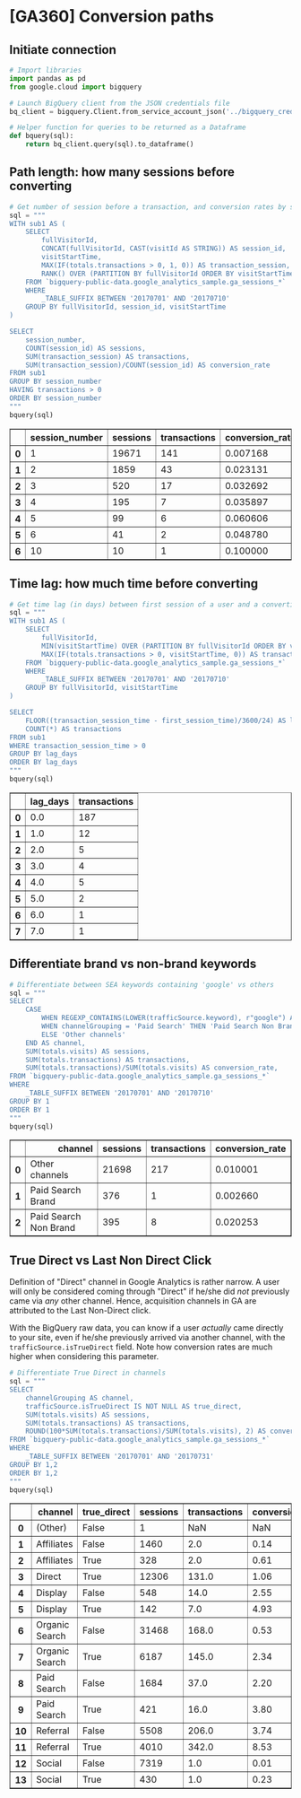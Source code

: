 # [GA360] Conversion paths

## Initiate connection


```python
# Import libraries
import pandas as pd
from google.cloud import bigquery

# Launch BigQuery client from the JSON credentials file
bq_client = bigquery.Client.from_service_account_json('../bigquery_creds.json')

# Helper function for queries to be returned as a Dataframe
def bquery(sql):
    return bq_client.query(sql).to_dataframe()
```

## Path length: how many sessions before converting


```python
# Get number of session before a transaction, and conversion rates by session position
sql = """
WITH sub1 AS (
    SELECT 
        fullVisitorId,
        CONCAT(fullVisitorId, CAST(visitId AS STRING)) AS session_id,
        visitStartTime,
        MAX(IF(totals.transactions > 0, 1, 0)) AS transaction_session,
        RANK() OVER (PARTITION BY fullVisitorId ORDER BY visitStartTime) AS session_number
    FROM `bigquery-public-data.google_analytics_sample.ga_sessions_*`
    WHERE 
        _TABLE_SUFFIX BETWEEN '20170701' AND '20170710'
    GROUP BY fullVisitorId, session_id, visitStartTime
)

SELECT
    session_number,
    COUNT(session_id) AS sessions,
    SUM(transaction_session) AS transactions,
    SUM(transaction_session)/COUNT(session_id) AS conversion_rate
FROM sub1
GROUP BY session_number
HAVING transactions > 0
ORDER BY session_number
"""
bquery(sql)
```




<div>
<style scoped>
    .dataframe tbody tr th:only-of-type {
        vertical-align: middle;
    }

    .dataframe tbody tr th {
        vertical-align: top;
    }

    .dataframe thead th {
        text-align: right;
    }
</style>
<table border="1" class="dataframe">
  <thead>
    <tr style="text-align: right;">
      <th></th>
      <th>session_number</th>
      <th>sessions</th>
      <th>transactions</th>
      <th>conversion_rate</th>
    </tr>
  </thead>
  <tbody>
    <tr>
      <th>0</th>
      <td>1</td>
      <td>19671</td>
      <td>141</td>
      <td>0.007168</td>
    </tr>
    <tr>
      <th>1</th>
      <td>2</td>
      <td>1859</td>
      <td>43</td>
      <td>0.023131</td>
    </tr>
    <tr>
      <th>2</th>
      <td>3</td>
      <td>520</td>
      <td>17</td>
      <td>0.032692</td>
    </tr>
    <tr>
      <th>3</th>
      <td>4</td>
      <td>195</td>
      <td>7</td>
      <td>0.035897</td>
    </tr>
    <tr>
      <th>4</th>
      <td>5</td>
      <td>99</td>
      <td>6</td>
      <td>0.060606</td>
    </tr>
    <tr>
      <th>5</th>
      <td>6</td>
      <td>41</td>
      <td>2</td>
      <td>0.048780</td>
    </tr>
    <tr>
      <th>6</th>
      <td>10</td>
      <td>10</td>
      <td>1</td>
      <td>0.100000</td>
    </tr>
  </tbody>
</table>
</div>



## Time lag: how much time before converting


```python
# Get time lag (in days) between first session of a user and a converting session
sql = """
WITH sub1 AS (
    SELECT 
        fullVisitorId,
        MIN(visitStartTime) OVER (PARTITION BY fullVisitorId ORDER BY visitStartTime) AS first_session_time,
        MAX(IF(totals.transactions > 0, visitStartTime, 0)) AS transaction_session_time
    FROM `bigquery-public-data.google_analytics_sample.ga_sessions_*`
    WHERE 
        _TABLE_SUFFIX BETWEEN '20170701' AND '20170710'
    GROUP BY fullVisitorId, visitStartTime
)

SELECT
    FLOOR((transaction_session_time - first_session_time)/3600/24) AS lag_days,
    COUNT(*) AS transactions
FROM sub1
WHERE transaction_session_time > 0
GROUP BY lag_days
ORDER BY lag_days
"""
bquery(sql)
```




<div>
<style scoped>
    .dataframe tbody tr th:only-of-type {
        vertical-align: middle;
    }

    .dataframe tbody tr th {
        vertical-align: top;
    }

    .dataframe thead th {
        text-align: right;
    }
</style>
<table border="1" class="dataframe">
  <thead>
    <tr style="text-align: right;">
      <th></th>
      <th>lag_days</th>
      <th>transactions</th>
    </tr>
  </thead>
  <tbody>
    <tr>
      <th>0</th>
      <td>0.0</td>
      <td>187</td>
    </tr>
    <tr>
      <th>1</th>
      <td>1.0</td>
      <td>12</td>
    </tr>
    <tr>
      <th>2</th>
      <td>2.0</td>
      <td>5</td>
    </tr>
    <tr>
      <th>3</th>
      <td>3.0</td>
      <td>4</td>
    </tr>
    <tr>
      <th>4</th>
      <td>4.0</td>
      <td>5</td>
    </tr>
    <tr>
      <th>5</th>
      <td>5.0</td>
      <td>2</td>
    </tr>
    <tr>
      <th>6</th>
      <td>6.0</td>
      <td>1</td>
    </tr>
    <tr>
      <th>7</th>
      <td>7.0</td>
      <td>1</td>
    </tr>
  </tbody>
</table>
</div>



## Differentiate brand vs non-brand keywords


```python
# Differentiate between SEA keywords containing 'google' vs others
sql = """
SELECT 
    CASE
        WHEN REGEXP_CONTAINS(LOWER(trafficSource.keyword), r"google") AND channelGrouping = 'Paid Search' THEN 'Paid Search Brand'
        WHEN channelGrouping = 'Paid Search' THEN 'Paid Search Non Brand'
        ELSE 'Other channels'
    END AS channel,
    SUM(totals.visits) AS sessions,
    SUM(totals.transactions) AS transactions,
    SUM(totals.transactions)/SUM(totals.visits) AS conversion_rate,
FROM `bigquery-public-data.google_analytics_sample.ga_sessions_*`
WHERE 
    _TABLE_SUFFIX BETWEEN '20170701' AND '20170710'
GROUP BY 1
ORDER BY 1
"""
bquery(sql)
```




<div>
<style scoped>
    .dataframe tbody tr th:only-of-type {
        vertical-align: middle;
    }

    .dataframe tbody tr th {
        vertical-align: top;
    }

    .dataframe thead th {
        text-align: right;
    }
</style>
<table border="1" class="dataframe">
  <thead>
    <tr style="text-align: right;">
      <th></th>
      <th>channel</th>
      <th>sessions</th>
      <th>transactions</th>
      <th>conversion_rate</th>
    </tr>
  </thead>
  <tbody>
    <tr>
      <th>0</th>
      <td>Other channels</td>
      <td>21698</td>
      <td>217</td>
      <td>0.010001</td>
    </tr>
    <tr>
      <th>1</th>
      <td>Paid Search Brand</td>
      <td>376</td>
      <td>1</td>
      <td>0.002660</td>
    </tr>
    <tr>
      <th>2</th>
      <td>Paid Search Non Brand</td>
      <td>395</td>
      <td>8</td>
      <td>0.020253</td>
    </tr>
  </tbody>
</table>
</div>



## True Direct vs Last Non Direct Click

Definition of "Direct" channel in Google Analytics is rather narrow. A user will only be considered coming through "Direct" if he/she did *not* previously came via *any* other channel. Hence, acquisition channels in GA are attributed to the Last Non-Direct click. 

With the BigQuery raw data, you can know if a user *actually* came directly to your site, even if he/she previously arrived via another channel, with the `trafficSource.isTrueDirect` field. Note how conversion rates are much higher when considering this parameter.


```python
# Differentiate True Direct in channels
sql = """
SELECT 
    channelGrouping AS channel,
    trafficSource.isTrueDirect IS NOT NULL AS true_direct,
    SUM(totals.visits) AS sessions,
    SUM(totals.transactions) AS transactions,
    ROUND(100*SUM(totals.transactions)/SUM(totals.visits), 2) AS conversion_rate,
FROM `bigquery-public-data.google_analytics_sample.ga_sessions_*`
WHERE 
    _TABLE_SUFFIX BETWEEN '20170701' AND '20170731'
GROUP BY 1,2
ORDER BY 1,2
"""
bquery(sql)
```




<div>
<style scoped>
    .dataframe tbody tr th:only-of-type {
        vertical-align: middle;
    }

    .dataframe tbody tr th {
        vertical-align: top;
    }

    .dataframe thead th {
        text-align: right;
    }
</style>
<table border="1" class="dataframe">
  <thead>
    <tr style="text-align: right;">
      <th></th>
      <th>channel</th>
      <th>true_direct</th>
      <th>sessions</th>
      <th>transactions</th>
      <th>conversion_rate</th>
    </tr>
  </thead>
  <tbody>
    <tr>
      <th>0</th>
      <td>(Other)</td>
      <td>False</td>
      <td>1</td>
      <td>NaN</td>
      <td>NaN</td>
    </tr>
    <tr>
      <th>1</th>
      <td>Affiliates</td>
      <td>False</td>
      <td>1460</td>
      <td>2.0</td>
      <td>0.14</td>
    </tr>
    <tr>
      <th>2</th>
      <td>Affiliates</td>
      <td>True</td>
      <td>328</td>
      <td>2.0</td>
      <td>0.61</td>
    </tr>
    <tr>
      <th>3</th>
      <td>Direct</td>
      <td>True</td>
      <td>12306</td>
      <td>131.0</td>
      <td>1.06</td>
    </tr>
    <tr>
      <th>4</th>
      <td>Display</td>
      <td>False</td>
      <td>548</td>
      <td>14.0</td>
      <td>2.55</td>
    </tr>
    <tr>
      <th>5</th>
      <td>Display</td>
      <td>True</td>
      <td>142</td>
      <td>7.0</td>
      <td>4.93</td>
    </tr>
    <tr>
      <th>6</th>
      <td>Organic Search</td>
      <td>False</td>
      <td>31468</td>
      <td>168.0</td>
      <td>0.53</td>
    </tr>
    <tr>
      <th>7</th>
      <td>Organic Search</td>
      <td>True</td>
      <td>6187</td>
      <td>145.0</td>
      <td>2.34</td>
    </tr>
    <tr>
      <th>8</th>
      <td>Paid Search</td>
      <td>False</td>
      <td>1684</td>
      <td>37.0</td>
      <td>2.20</td>
    </tr>
    <tr>
      <th>9</th>
      <td>Paid Search</td>
      <td>True</td>
      <td>421</td>
      <td>16.0</td>
      <td>3.80</td>
    </tr>
    <tr>
      <th>10</th>
      <td>Referral</td>
      <td>False</td>
      <td>5508</td>
      <td>206.0</td>
      <td>3.74</td>
    </tr>
    <tr>
      <th>11</th>
      <td>Referral</td>
      <td>True</td>
      <td>4010</td>
      <td>342.0</td>
      <td>8.53</td>
    </tr>
    <tr>
      <th>12</th>
      <td>Social</td>
      <td>False</td>
      <td>7319</td>
      <td>1.0</td>
      <td>0.01</td>
    </tr>
    <tr>
      <th>13</th>
      <td>Social</td>
      <td>True</td>
      <td>430</td>
      <td>1.0</td>
      <td>0.23</td>
    </tr>
  </tbody>
</table>
</div>


